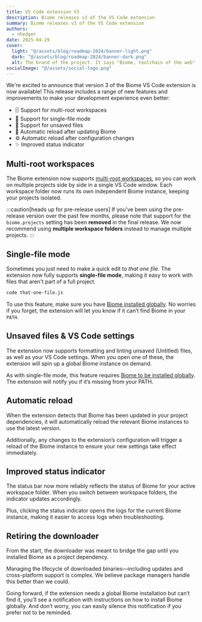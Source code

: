 ```yaml
---
title: VS Code extension V3
description: Biome releases v3 of the VS Code extension
summary: Biome releases v3 of the VS Code extension
authors:
  - nhedger
date: 2025-04-29
cover:
  light: "@/assets/blog/roadmap-2024/banner-light.png"
  dark: "@/assets/blog/roadmap-2024/banner-dark.png"
  alt: The brand of the project. It says "Biome, toolchain of the web"
socialImage: "@/assets/social-logo.png"
---
```


We're excited to announce that version 3 of the Biome VS Code extension is now
available! This release includes a range of new features and improvements to
make your development experience even better:

- 🗄️ Support for multi-root workspaces
- 📝 Support for single-file mode
- 👻 Support for unsaved files
- 🔄 Automatic reload after updating Biome
- ⚙️ Automatic reload after configuration changes
- ✨ Improved status indicator

## Multi-root workspaces

The Biome extension now supports [multi-root workspaces], so you can work on
multiple projects side by side in a single VS Code window. Each workspace folder
now runs its own independent Biome instance, keeping your projects isolated.

:::caution[heads up for pre-release users] If you've been using the pre-release
version over the past few months, please note that support for the
`biome.projects` setting has been **removed** in the final release. We now
recommend using **multiple workspace folders** instead to manage multiple
projects. :::

[multi-root workspaces]:
  https://code.visualstudio.com/docs/editor/multi-root-workspaces

## Single-file mode

Sometimes you just need to make a quick edit to _that one file_. The extension
now fully supports **single-file mode**, making it easy to work with files that
aren't part of a full project.

```sh frame="none"
code that-one-file.js
```

To use this feature, make sure you have [Biome installed globally]. No worries
if you forget, the extension will let you know if it can’t find Biome in your
`PATH`.

[Biome installed globally]: https://biomejs.dev/guides/manual-installation/

## Unsaved files & VS Code settings

The extension now supports formatting and linting unsaved (Untitled) files, as
well as your VS Code settings. When you open one of these, the extension will
spin up a global Biome instance on demand.

As with single-file mode, this feature requires [Biome to be installed
globally]. The extension will notify you if it’s missing from your PATH.

[Biome to be installed globally]:
  https://biomejs.dev/guides/manual-installation/

## Automatic reload

When the extension detects that Biome has been updated in your project
dependencies, it will automatically reload the relevant Biome instances to use
the latest version.

Additionally, any changes to the extension’s configuration will trigger a reload
of the Biome instance to ensure your new settings take effect immediately.

## Improved status indicator

The status bar now more reliably reflects the status of Biome for your active
workspace folder. When you switch between workspace folders, the indicator
updates accordingly.

Plus, clicking the status indicator opens the logs for the current Biome
instance, making it easier to access logs when troubleshooting.

## Retiring the downloader

From the start, the downloader was meant to bridge the gap until you installed
Biome as a project dependency.

Managing the lifecycle of downloaded binaries—including updates and
cross-platform support is complex. We believe package managers handle this
better than we could.

Going forward, if the extension needs a global Biome installation but can’t find
it, you’ll see a notification with instructions on how to install Biome
globally. And don’t worry, you can easily silence this notification if you
prefer not to be reminded.
